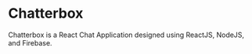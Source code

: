 
# Chatterbox

Chatterbox is a React Chat Application designed using ReactJS, NodeJS, and Firebase.




